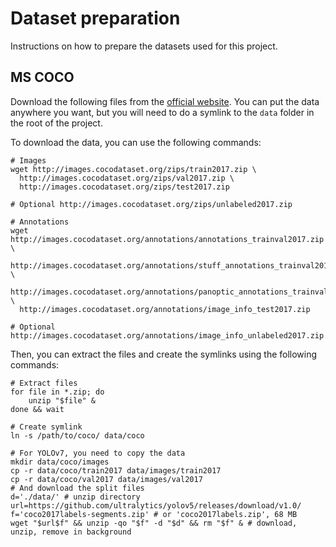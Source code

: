 # Dataset preparation

Instructions on how to prepare the datasets used for this project.

## MS COCO

Download the following files from the [official website](https://cocodataset.org/#home).
You can put the data anywhere you want, but you will need to do a symlink to the `data` folder in the root of the project.

To download the data, you can use the following commands:

```shell
# Images
wget http://images.cocodataset.org/zips/train2017.zip \
  http://images.cocodataset.org/zips/val2017.zip \
  http://images.cocodataset.org/zips/test2017.zip
  
# Optional http://images.cocodataset.org/zips/unlabeled2017.zip

# Annotations
wget http://images.cocodataset.org/annotations/annotations_trainval2017.zip \
  http://images.cocodataset.org/annotations/stuff_annotations_trainval2017.zip \
  http://images.cocodataset.org/annotations/panoptic_annotations_trainval2017.zip \
  http://images.cocodataset.org/annotations/image_info_test2017.zip
  
# Optional http://images.cocodataset.org/annotations/image_info_unlabeled2017.zip
```

Then, you can extract the files and create the symlinks using the following commands:
```shell
# Extract files
for file in *.zip; do
    unzip "$file" &
done && wait

# Create symlink
ln -s /path/to/coco/ data/coco

# For YOLOv7, you need to copy the data
mkdir data/coco/images
cp -r data/coco/train2017 data/images/train2017
cp -r data/coco/val2017 data/images/val2017
# And download the split files
d='./data/' # unzip directory
url=https://github.com/ultralytics/yolov5/releases/download/v1.0/
f='coco2017labels-segments.zip' # or 'coco2017labels.zip', 68 MB
wget "$url$f" && unzip -qo "$f" -d "$d" && rm "$f" & # download, unzip, remove in background
```
